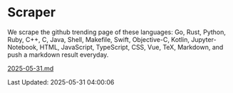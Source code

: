 # Scraper

We scrape the github trending page of these languages: Go, Rust, Python, Ruby, C++, C, Java, Shell, Makefile, Swift, Objective-C, Kotlin, Jupyter-Notebook, HTML, JavaScript, TypeScript, CSS, Vue, TeX, Markdown, and push a markdown result everyday.

[2025-05-31.md](https://github.com/yangwenmai/github-trending-backup/blob/master/2025-05-31.md)

Last Updated: 2025-05-31 04:00:06